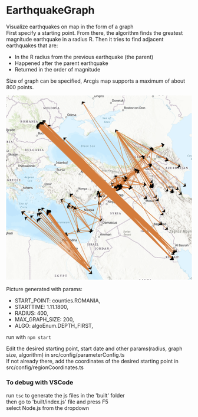 # EarthquakeGraph
Visualize earthquakes on map in the form of a graph<br/>
First specify a starting point. From there, the algorithm finds the greatest magnitude earthquake in a radius R. Then it tries to find adjacent earthquakes that are:<br/>
* In the R radius from the previous earthquake (the parent)
* Happened after the parent earthquake
* Returned in the order of magnitude

Size of graph can be specified, Arcgis map supports a maximum of about 800 points.<br/>

![system schema](out/mapExample.png)

Picture generated with params: <br/>
* START_POINT: counties.ROMANIA,
* STARTTIME: 1.11.1800,
* RADIUS: 400,
* MAX_GRAPH_SIZE: 200,
* ALGO: algoEnum.DEPTH_FIRST,

run with
`npm start`
<br/>

Edit the desired starting point, start date and other params(radius, graph size, algorithm) in src/config/parameterConfig.ts<br/>
If not already there, add the coordinates of the desired starting point in src/config/regionCoordinates.ts<br/>


### To debug with VSCode
run
`tsc`
to generate the js files in the 'built' folder<br/>
then go to 'built/index.js' file and press F5<br/>
select Node.js from the dropdown<br/>
